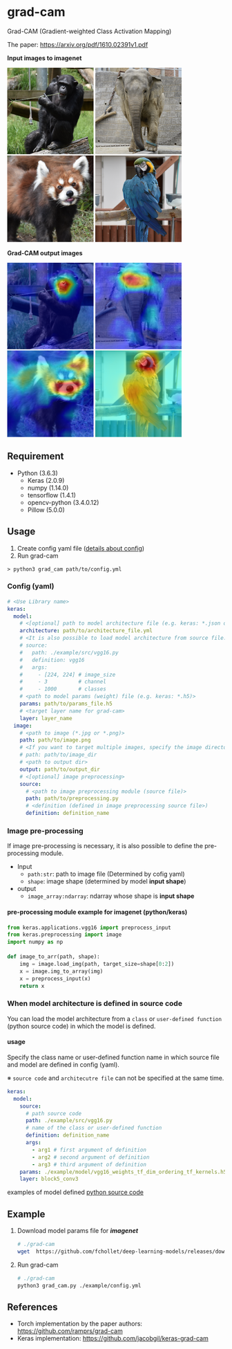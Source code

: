 # grad-cam
Grad-CAM (Gradient-weighted Class Activation Mapping)

The paper: https://arxiv.org/pdf/1610.02391v1.pdf

**Input images to imagenet**

<img src=./example/images/chimpanzee.png width=200> <img src=./example/images/elephant.png width=200> <img src=./example/images/lesser_panda.png width=200> <img src=./example/images/macaw.png width=200>

**Grad-CAM output images**

<img src=./assets/grad_cam-vgg16-chimpanzee.png width=200> <img src=./assets/grad_cam-vgg16-elephant.png width=200> <img src=./assets/grad_cam-vgg16-lesser_panda.png width=200> <img src=./assets/grad_cam-vgg16-macaw.png width=200>

## Requirement
- Python (3.6.3)
    - Keras (2.0.9)
    - numpy (1.14.0)
    - tensorflow (1.4.1)
    - opencv-python (3.4.0.12)
    - Pillow (5.0.0)

## Usage
1. Create config yaml file ([details about config](README.md/grad-cam#config-yaml)) 
2. Run grad-cam
  ```
  > python3 grad_cam path/to/config.yml
  ```

### Config (yaml)
```yaml
# <Use Library name>
keras:
  model:
    # <[optional] path to model architecture file (e.g. keras: *.json or *.yml)>
    architecture: path/to/architecture_file.yml
    # <It is also possible to load model architecture from source file.>
    # source:
    #   path: ./example/src/vgg16.py
    #   definition: vgg16
    #   args:
    #     - [224, 224] # image_size
    #     - 3          # channel
    #     - 1000       # classes
    # <path to model params (weight) file (e.g. keras: *.h5)>
    params: path/to/params_file.h5
    # <target layer name for grad-cam>
    layer: layer_name
  image:
    # <path to image (*.jpg or *.png)>
    path: path/to/image.png
    # <If you want to target multiple images, specify the image directory.>
    # path: path/to/image_dir
    # <path to output dir>
    output: path/to/output_dir
    # <[optional] image preprocessing>
    source:
      # <path to image preprocessing module (source file)>
      path: path/to/preprocessing.py
      # <definition (defined in image preprocessing source file>)
      definition: definition_name

```

### Image pre-processing
If image pre-processing is necessary, it is also possible to define the pre-processing module.
- Input
    - `path:str`: path to image file (Determined by cofig yaml)
    - `shape`: image shape (determined by model **input shape**)
- output
    - `image_array:ndarray`: ndarray whose shape is **input shape**

#### pre-processing module example for imagenet (python/keras)
```python
from keras.applications.vgg16 import preprocess_input
from keras.preprocessing import image
import numpy as np

def image_to_arr(path, shape):
    img = image.load_img(path, target_size=shape[0:2])
    x = image.img_to_array(img)
    x = preprocess_input(x)
    return x
```

### When model architecture is defined in source code
You can load the model architecture from a `class` or `user-defined function` (python source code) in which the model is defined.

#### usage
Specify the class name or user-defined function name in which source file and model are defined in config (yaml).

※ 
`source code` and `architecutre file` can not be specified at the same time.
```yaml
keras:
  model:
    source:
      # path source code
      path: ./example/src/vgg16.py
      # name of the class or user-defined function
      definition: definition_name
      args:
        - arg1 # first argument of definition
        - arg2 # second argument of definition
        - arg3 # third argument of definition
    params: ./example/model/vgg16_weights_tf_dim_ordering_tf_kernels.h5
    layer: block5_conv3
```


examples of model defined [python source code](example/src/vgg16.py)



## Example
1. Download model params file for ***imagenet***
    ```sh
    # ./grad-cam
    wget  https://github.com/fchollet/deep-learning-models/releases/download/v0.1/vgg16_weights_tf_dim_ordering_tf_kernels.h5 -P ./example/model
    ```
2. Run grad-cam
    ```sh
    # ./grad-cam
    python3 grad_cam.py ./example/config.yml
    ```

## References
- Torch implementation by the paper authors: https://github.com/ramprs/grad-cam
- Keras implementation: https://github.com/jacobgil/keras-grad-cam